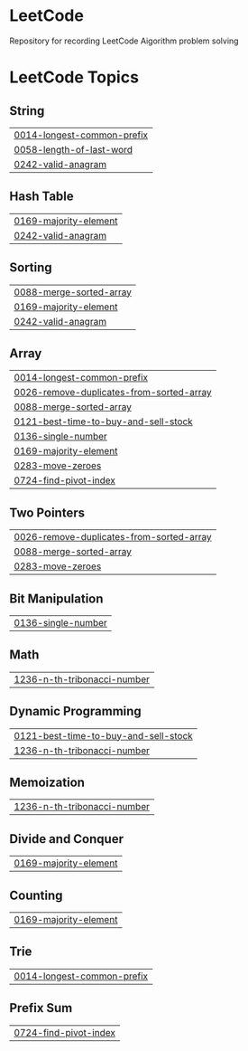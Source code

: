 # LeetCode
Repository for recording LeetCode Aigorithm problem solving

<!---LeetCode Topics Start-->
# LeetCode Topics
## String
|  |
| ------- |
| [0014-longest-common-prefix](https://github.com/oo-Woogi/LeetCode/tree/master/0014-longest-common-prefix) |
| [0058-length-of-last-word](https://github.com/oo-Woogi/LeetCode/tree/master/0058-length-of-last-word) |
| [0242-valid-anagram](https://github.com/oo-Woogi/LeetCode/tree/master/0242-valid-anagram) |
## Hash Table
|  |
| ------- |
| [0169-majority-element](https://github.com/oo-Woogi/LeetCode/tree/master/0169-majority-element) |
| [0242-valid-anagram](https://github.com/oo-Woogi/LeetCode/tree/master/0242-valid-anagram) |
## Sorting
|  |
| ------- |
| [0088-merge-sorted-array](https://github.com/oo-Woogi/LeetCode/tree/master/0088-merge-sorted-array) |
| [0169-majority-element](https://github.com/oo-Woogi/LeetCode/tree/master/0169-majority-element) |
| [0242-valid-anagram](https://github.com/oo-Woogi/LeetCode/tree/master/0242-valid-anagram) |
## Array
|  |
| ------- |
| [0014-longest-common-prefix](https://github.com/oo-Woogi/LeetCode/tree/master/0014-longest-common-prefix) |
| [0026-remove-duplicates-from-sorted-array](https://github.com/oo-Woogi/LeetCode/tree/master/0026-remove-duplicates-from-sorted-array) |
| [0088-merge-sorted-array](https://github.com/oo-Woogi/LeetCode/tree/master/0088-merge-sorted-array) |
| [0121-best-time-to-buy-and-sell-stock](https://github.com/oo-Woogi/LeetCode/tree/master/0121-best-time-to-buy-and-sell-stock) |
| [0136-single-number](https://github.com/oo-Woogi/LeetCode/tree/master/0136-single-number) |
| [0169-majority-element](https://github.com/oo-Woogi/LeetCode/tree/master/0169-majority-element) |
| [0283-move-zeroes](https://github.com/oo-Woogi/LeetCode/tree/master/0283-move-zeroes) |
| [0724-find-pivot-index](https://github.com/oo-Woogi/LeetCode/tree/master/0724-find-pivot-index) |
## Two Pointers
|  |
| ------- |
| [0026-remove-duplicates-from-sorted-array](https://github.com/oo-Woogi/LeetCode/tree/master/0026-remove-duplicates-from-sorted-array) |
| [0088-merge-sorted-array](https://github.com/oo-Woogi/LeetCode/tree/master/0088-merge-sorted-array) |
| [0283-move-zeroes](https://github.com/oo-Woogi/LeetCode/tree/master/0283-move-zeroes) |
## Bit Manipulation
|  |
| ------- |
| [0136-single-number](https://github.com/oo-Woogi/LeetCode/tree/master/0136-single-number) |
## Math
|  |
| ------- |
| [1236-n-th-tribonacci-number](https://github.com/oo-Woogi/LeetCode/tree/master/1236-n-th-tribonacci-number) |
## Dynamic Programming
|  |
| ------- |
| [0121-best-time-to-buy-and-sell-stock](https://github.com/oo-Woogi/LeetCode/tree/master/0121-best-time-to-buy-and-sell-stock) |
| [1236-n-th-tribonacci-number](https://github.com/oo-Woogi/LeetCode/tree/master/1236-n-th-tribonacci-number) |
## Memoization
|  |
| ------- |
| [1236-n-th-tribonacci-number](https://github.com/oo-Woogi/LeetCode/tree/master/1236-n-th-tribonacci-number) |
## Divide and Conquer
|  |
| ------- |
| [0169-majority-element](https://github.com/oo-Woogi/LeetCode/tree/master/0169-majority-element) |
## Counting
|  |
| ------- |
| [0169-majority-element](https://github.com/oo-Woogi/LeetCode/tree/master/0169-majority-element) |
## Trie
|  |
| ------- |
| [0014-longest-common-prefix](https://github.com/oo-Woogi/LeetCode/tree/master/0014-longest-common-prefix) |
## Prefix Sum
|  |
| ------- |
| [0724-find-pivot-index](https://github.com/oo-Woogi/LeetCode/tree/master/0724-find-pivot-index) |
<!---LeetCode Topics End-->
